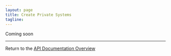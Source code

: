 ```yaml
---
layout: page
title: Create Private Systems
tagline:
---
```


Coming soon

---
Return to the [API Documentation Overview](../index.md)
